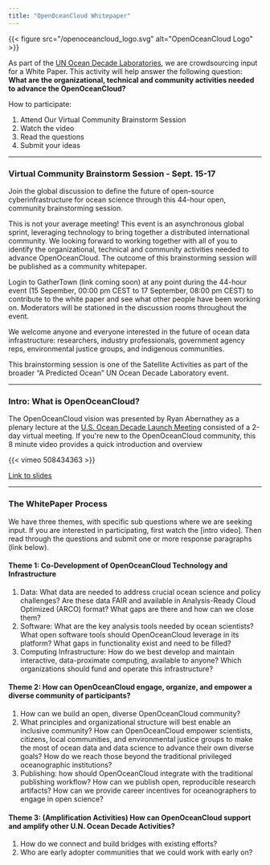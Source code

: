 ```yaml
---
title: "OpenOceanCloud Whitepaper"
---
```


{{< figure src="/openoceancloud_logo.svg" alt="OpenOceanCloud Logo" >}}


As part of the  [UN Ocean Decade Laboratories](https://www.oceandecade-conference.com/en/ocean-decade-laboratories.html),
we are crowdsourcing input for a White Paper.
This activity will help answer the following question:
**What are the organizational, technical and community activities needed to advance the OpenOceanCloud?**

How to participate:
1. Attend Our Virtual Community Brainstorm Session
1. Watch the video
1. Read the questions
1. Submit your ideas

---

### Virtual Community Brainstorm Session - Sept. 15-17

Join the global discussion to define the future of open-source cyberinfrastructure for ocean science through this 44-hour open, community brainstorming session.

This is not your average meeting! This event is an asynchronous global sprint, leveraging technology to bring together a distributed international community. We looking forward to working together with all of you to identify the organizational, technical and community activities needed to advance OpenOceanCloud. The outcome of this brainstorming session will be published as a community whitepaper.

Login to GatherTown (link coming soon) at any point during the 44-hour event (15 Sepember, 00:00 pm CEST to 17 September, 08:00 pm CEST) to contribute to the white paper and see what other people have been working on. Moderators will be stationed in the discussion rooms throughout the event.

We welcome anyone and everyone interested in the future of ocean data infrastructure: researchers, industry professionals, government agency reps, environmental justice groups, and indigenous communities.

This brainstorming session is one of the Satellite Activities as part of the broader “A Predicted Ocean” UN Ocean Decade Laboratory event.

---

### Intro: What is OpenOceanCloud?

The OpenOceanCloud vision was presented by Ryan Abernathey as a plenary lecture at the
[U.S. Ocean Decade Launch Meeting](https://www.nationalacademies.org/event/02-02-2021/ocean-decade-us-launch-meeting) consisted of a 2-day virtual meeting.
If you're new to the OpenOceanCloud community, this 8 minute video provides a quick introduction and overview

{{< vimeo 508434363 >}}

[Link to slides](https://speakerdeck.com/rabernat/ocean-cloud-oceanshot-nas-plenary-talk)

---

### The WhitePaper Process

We have three themes, with specific sub questions where we are seeking input.
If you are interested in participating,  first watch the [intro video].
Then read through the questions and submit one or more response paragraphs (link below).

#### Theme 1: Co-Development of OpenOceanCloud Technology and Infrastructure

1. Data: What data are needed to address crucial ocean science and policy challenges? Are these data FAIR and available in Analysis-Ready Cloud Optimized (ARCO) format? What gaps are there and how can we close them?
1. Software: What are the key analysis tools needed by ocean scientists? What open software tools should OpenOceanCloud leverage in its platform? What gaps in functionality exist and need to be filled?
1. Computing Infrastructure: How do we best develop and maintain interactive, data-proximate computing, available to anyone? Which organizations should fund and operate this infrastructure?

#### Theme 2: How can OpenOceanCloud engage, organize, and empower a diverse community of participants?

1. How can we build an open, diverse OpenOceanCloud community?
1. What principles and organizational structure will best enable an inclusive community?
How can OpenOceanCloud empower scientists, citizens, local communities, and environmental justice groups to make the most of ocean data and data science to advance their own diverse goals?  How do we reach those beyond the traditional privileged oceanographic institutions?
1. Publishing: how should OpenOceanCloud integrate with the traditional publishing workflow? How can we publish open, reproducible research artifacts? How can we provide career incentives for oceanographers to engage in open science?

#### Theme 3: (Amplification Activities) How can OpenOceanCloud support and amplify other U.N. Ocean Decade Activities?
1. How do we connect and build bridges with existing efforts?
1. Who are early adopter communities that we could work with early on?
